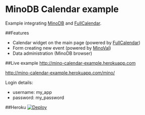 MinoDB Calendar example
======

Example integrating [MinoDB](https://github.com/MarcusLongmuir/MinoDB/) and [FullCalendar](https://github.com/arshaw/fullcalendar).

##Features
* Calendar widget on the main page (powered by [FullCalendar](https://github.com/arshaw/fullcalendar))
* Form creating new event (powered by [MinoVal](https://github.com/MarcusLongmuir/MinoVal))
* Data administration (MinoDB browser)

##Live example
http://mino-calendar-example.herokuapp.com

http://mino-calendar-example.herokuapp.com/mino/

Login details:
* username: my_app
* password: my_password

##Heroku 
[![Deploy](https://www.herokucdn.com/deploy/button.png)](https://heroku.com/deploy?template=https://github.com/bestan/mino-calendar-example)
